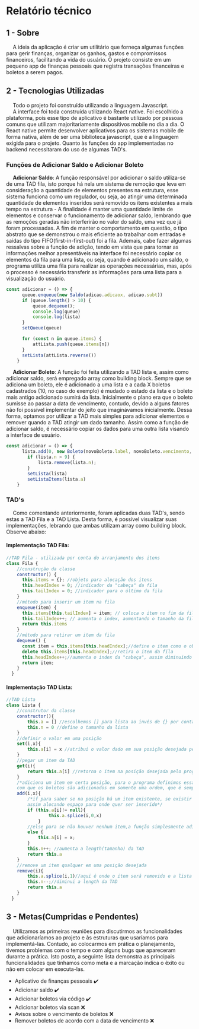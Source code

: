 # Relatório técnico

## 1 - Sobre

&emsp; A ideia da aplicação é criar um utilitário que forneça algumas funções para gerir finanças, organizar os ganhos, gastos e compromissos financeiros, facilitando a vida do usuário. O projeto consiste em um pequeno app de finanças pessoais que registra transações financeiras e boletos a serem pagos. 

## 2 - Tecnologias Utilizadas

&emsp; Todo o projeto foi construído utilizando a linguagem Javascript.                                                          
&emsp; A interface foi toda construída utilizando React native. Foi escolhido a plataforma, pois esse tipo de aplicativo é bastante utilizado por pessoas comuns que utilizam majoritariamente dispositivos mobile no dia a dia. O React native permite desenvolver aplicativos para os sistemas mobile de forma nativa, além de ser uma biblioteca javascript, que é a linguagem exigida para o projeto. Quanto às funções do app implementadas no backend necessitaram do uso de algumas TAD's.

### Funções de Adicionar Saldo e Adicionar Boleto

&emsp; **Adicionar Saldo**: A função responsável por adicionar o saldo utiliza-se de uma TAD fila, isto porque há  nela um sistema de remoção que leva em consideração a quantidade de elementos presentes na estrutura, esse sistema funciona como um regulador, ou seja, ao atingir uma determinada quantidade de elementos inseridos será removido os itens existentes a mais tempo na estrutura - A finalidade é manter uma quantidade limite de elementos e conservar o funcionamento de adicionar saldo, lembrando que as remoções geradas não interferirão no valor do saldo, uma vez que já foram processadas. A fim de manter o comportamento em questão, o tipo abstrato que se demonstrou o mais eficiente ao trabalhar com entradas e saídas do tipo FIFO(first-in-first-out) foi a fila. Ademais, cabe fazer algumas ressalvas sobre a função de adição, tendo em vista que para tornar as informações melhor apresentáveis na interface foi necessário copiar os elementos da fila para uma lista, ou seja, quando é adicionado um saldo, o programa utiliza uma fila para realizar as operações necessárias, mas, após o processo é necessário transferir as informações para uma lista para a visualização do usuário.
```javascript
const adicionar = () => {
      queue.enqueue(new Saldo(adicao.adicaox, adicao.subt))
      if (queue.length() > 10) {
          queue.dequeue();
          console.log(queue)
          console.log(lista)
      }
      setQueue(queue)

      for (const n in queue.items) {
          attLista.push(queue.items[n])
      }
      setLista(attLista.reverse())
    }
```
	
&emsp; **Adicionar Boleto**: A função foi feita utilizando a TAD lista e, assim como adicionar saldo, será empregado array como building block. Sempre que se adiciona um boleto, ele é adicionado a uma lista e a cada X boletos cadastrados (10, no caso do exemplo) é mudado o estado da lista e o boleto mais antigo adicionado sumirá da lista. Inicialmente o plano era que o boleto sumisse ao passar a data de vencimento, contudo, devido a alguns fatores não foi possível implementar do jeito que imaginávamos inicialmente. Dessa forma, optamos por utilizar a TAD mais simples para adicionar elementos e remover quando a TAD atingir um dado tamanho. Assim como a função de adicionar saldo, é necessário copiar os dados para uma outra lista visando a interface de usuário. 
```javascript
const adicionar = () => {
      lista.add(0, new Boleto(novoBoleto.label, novoBoleto.vencimento, novoBoleto.id))
        if (lista.n > 9) {
            lista.remove(lista.n);
        }
        setLista(lista)
        setListaItems(lista.a)
    }
```
### TAD's
&emsp; Como comentando anteriormente, foram aplicadas duas TAD's, sendo estas a TAD Fila e a TAD Lista. Desta forma, é possível visualizar suas implementações, lebrando que ambas utilizam array como building block. Observe abaixo:

#### Implementação TAD Fila:
```javascript
//TAD Fila - utilizada por conta do arranjamento dos itens
class Fila {
    //construção da classe
    constructor() {
      this.items = {}; //objeto para alocação dos itens
      this.headIndex = 0; //indicador da "cabeça" da fila
      this.tailIndex = 0; //indicador para o último da fila
    }
    //método para inserir um item na fila
    enqueue(item) {
      this.items[this.tailIndex] = item; // coloca o item no fim da fila
      this.tailIndex++; // aumenta o index, aumentando o tamanho da fila
      return this.items
    }
    //método para retirar um item da fila
    dequeue() {
      const item = this.items[this.headIndex];//define o item como o objeto que será retirado
      delete this.items[this.headIndex];//retira o item da fila
      this.headIndex++;//aumenta o index da "cabeça", assim diminuindo o tamanho da fila
      return item;
    }
  }
```
#### Implementação TAD Lista:
```javascript
//TAD Lista
class Lista {
    //construtor da classe
    constructor(){
        this.a = [] //escolhemos [] para lista ao invés de {} por conta da maneira com que o React lê os dados
        this.n = 0 //define o tamanho da lista
    }
    //definir o valor em uma posição
    set(i,x){
        this.a[i] = x //atribui o valor dado em sua posição desejada pelo programador
    }
    //pegar um item da TAD
    get(i){
        return this.a[i] //retorna o item na posição desejada pelo programador
    }
    /*adiciona um item em certa posição, para o programa definimos essa posição sempre como 0, por conta do jeito
    com que os boletos são adicionados em somente uma ordem, que é sempre no topo*/
    add(i,x){
        /*if para saber se na posição há um item existente, se existir a lista rotaciona para direita, 
        assim alocando espaço para onde quer ser inserido*/
        if (this.a[i]!= null){
                this.a.splice(i,0,x)
            }
        //else para se não houver nenhum item,a função simplesmente adiciona o item no local desejado    
        else {
            this.a[i] = x;
        }
        this.n++; //aumenta a length(tamanho) da TAD
        return this.a
    }
    //remove um item qualquer em uma posição desejada
    remove(i){
        this.a.splice(i,1)//aqui é onde o item será removido e a lista será rotacionada para esquerda
        this.n--;//diminui a length da TAD
        return this.a
    }
  }
```

## 3 - Metas(Cumpridas e Pendentes)

&emsp; Utilizamos as primeiras reuniões para discutirmos as funcionalidades que adicionaríamos ao projeto e às estruturas que usaríamos para implementá-las. Contudo, ao colocarmos em prática o planejamento, tivemos problemas com o tempo e com alguns bugs que apareceram durante a prática. Isto posto, a seguinte lista demonstra as principais funcionalidades que tinhamos como meta e a marcação indica o êxito ou não em colocar em executa-las.

-  Aplicativo de finanças pessoais :heavy_check_mark:
-  Adicionar saldo :heavy_check_mark:
-  Adicionar boletos via código :heavy_check_mark:
-  Adicionar boletos via scan :x:
-  Avisos sobre o vencimento de boletos :x:
-  Remover boletos de acordo com a data de vencimento :x:
